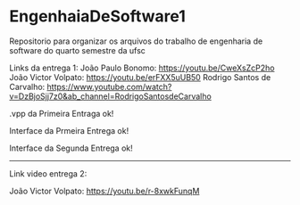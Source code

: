# EngenhaiaDeSoftware1
Repositorio para organizar os arquivos do trabalho de engenharia de software do quarto semestre da ufsc

Links da entrega 1:
João Paulo Bonomo: https://youtu.be/CweXsZcP2ho
João Victor Volpato: https://youtu.be/erFXX5uUB50
Rodrigo Santos de Carvalho: https://www.youtube.com/watch?v=DzBjoSjj7z0&ab_channel=RodrigoSantosdeCarvalho

.vpp da Primeira Entraga ok!

Interface da Prmeira Entrega ok!

Interface da Segunda Entrega ok!

-------------------------------------------------------------------------------------------------------------------

Link video entrega 2:

João Victor Volpato: https://youtu.be/r-8xwkFunqM
